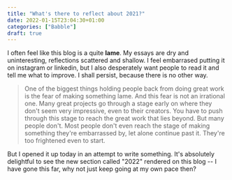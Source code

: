 ```yaml
---
title: "What's there to reflect about 2021?"
date: 2022-01-15T23:04:30+01:00
categories: ["Babble"]
draft: true
---
```


I often feel like this blog is a quite **lame**. My essays are dry and uninteresting, reflections scattered and shallow. I feel embarrased putting it on instagram or linkedin, but I also desperately want people to read it and tell me what to improve. I shall persist, because there is no other way. 

> One of the biggest things holding people back from doing great work is the fear of making something lame. And this fear is not an irrational one. Many great projects go through a stage early on where they don't seem very impressive, even to their creators. You have to push through this stage to reach the great work that lies beyond. But many people don't. Most people don't even reach the stage of making something they're embarrassed by, let alone continue past it. They're too frightened even to start. 

But I opened it up today in an attempt to write something. It's absolutely delightful to see the new section called "2022" rendered on this blog -- I have gone this far, why not just keep going at my own pace then? 